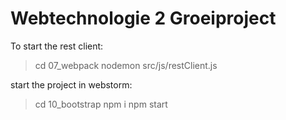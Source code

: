 # Webtechnologie 2 Groeiproject

To start the rest client:
>cd 07_webpack
>nodemon src/js/restClient.js

start the project in webstorm:
> cd 10_bootstrap
> npm i
> npm start
